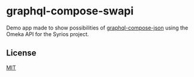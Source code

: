 # graphql-compose-swapi

Demo app made to show possibilities of [graphql-compose-json](https://github.com/graphql-compose/graphql-compose-json) using the Omeka API for the Syrios project.

## License

[MIT](LICENSE.md)